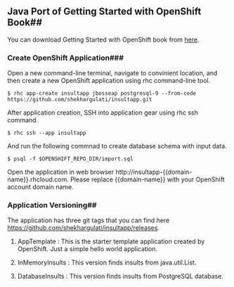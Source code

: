 ## Java Port of Getting Started with OpenShift Book##

You can download Getting Started with OpenShift book from [here](https://www.openshift.com/blogs/announcing-a-new-book-getting-started-with-openshift-a-guide-for-impatient-beginners).

### Create OpenShift Application###

Open a new command-line terminal, navigate to convinient location, and then create a new OpenShift application using rhc command-line tool.

```
$ rhc app-create insultapp jbosseap postgresql-9 --from-code https://github.com/shekhargulati/insultapp.git
```

After application creation, SSH into application gear using rhc ssh command.

```
$ rhc ssh --app insultapp
```

And run the following commnad to create database schema with input data.
```
$ psql -f $OPENSHIFT_REPO_DIR/import.sql
```

Open the application in web browser http://insultapp-{{domain-name}}.rhcloud.com. Please replace {{domain-name}} with your OpenShift account domain name.

### Application Versioning##

The application has three git tags that you can find here https://github.com/shekhargulati/insultapp/releases.

1. AppTemplate : This is the starter template application created by OpenShift. Just a simple hello world application.

2. InMemoryInsults : This version finds insults from java.util.List. 

3. DatabaseInsults : This version finds insults from PostgreSQL database.